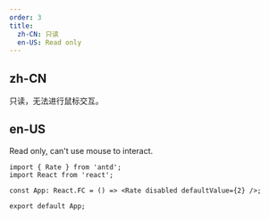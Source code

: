 ```yaml
---
order: 3
title:
  zh-CN: 只读
  en-US: Read only
---
```


## zh-CN

只读，无法进行鼠标交互。

## en-US

Read only, can't use mouse to interact.

```tsx
import { Rate } from 'antd';
import React from 'react';

const App: React.FC = () => <Rate disabled defaultValue={2} />;

export default App;
```
